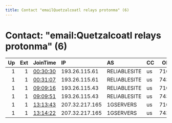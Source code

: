 ```yaml
---
title: Contact "emailQuetzalcoatl relays protonma" (6)
---
```


# Contact: "email:Quetzalcoatl relays protonma" (6)

|   Up |   Ext | JoinTime                                                                                              | IP             | AS           | CC   |   ORp |   Dirp | OS    | Version   | Nickname     |   eFamMembers |
|-----:|------:|:------------------------------------------------------------------------------------------------------|:---------------|:-------------|:-----|------:|-------:|:------|:----------|:-------------|--------------:|
|    1 |     1 | [00:30:30](https://nusenu.github.io/OrNetStats/w/relay/C674B4C2321EC133930A99CDAD97B46A70449F2F.html) | 193.26.115.61  | RELIABLESITE | us   |  7100 |      0 | Linux | 0.4.7.13  | Quetzalcoatl |            35 |
|    1 |     1 | [00:31:07](https://nusenu.github.io/OrNetStats/w/relay/410C2D96F0749813FDBBB15D079FC03BAEF6BFD1.html) | 193.26.115.61  | RELIABLESITE | us   |  7430 |      0 | Linux | 0.4.7.13  | Quetzalcoatl |            35 |
|    1 |     1 | [09:09:16](https://nusenu.github.io/OrNetStats/w/relay/3EFA7B02596916CA7FF59C7A3A7A8A8D56B7A1E8.html) | 193.26.115.43  | RELIABLESITE | us   |  7100 |      0 | Linux | 0.4.7.13  | Quetzalcoatl |            31 |
|    1 |     1 | [09:09:51](https://nusenu.github.io/OrNetStats/w/relay/8393C18C894EA579B047EBBA322633C78DBA647C.html) | 193.26.115.43  | RELIABLESITE | us   |  7430 |      0 | Linux | 0.4.7.13  | Quetzalcoatl |            31 |
|    1 |     1 | [13:13:43](https://nusenu.github.io/OrNetStats/w/relay/AA69CADA1FEA6378EDD776011C8AE7BD7AAA7159.html) | 207.32.217.165 | 1GSERVERS    | us   |  7100 |      0 | Linux | 0.4.7.13  | Quetzalcoatl |            27 |
|    1 |     1 | [13:14:22](https://nusenu.github.io/OrNetStats/w/relay/6A60198703A12D650EBB6EC751CDAEB611BBC04D.html) | 207.32.217.165 | 1GSERVERS    | us   |  7430 |      0 | Linux | 0.4.7.13  | Quetzalcoatl |            27 |
